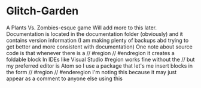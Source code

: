 # Glitch-Garden
A Plants Vs. Zombies-esque game
Will add more to this later.
Documentation is located in the documentation folder (obviously) and it contains version information (I am making plenty of backups
abd trying to get better and more consistent with documentation)
One note about source code is that whenever there is a // #region // #endregion it creates a foldable block
In IDEs like Visual Studio #region works fine without the // but my preferred editor is Atom so I use a package that
let's me insert blocks in the form // #region // #enderegion
I'm noting this because it may just appear as a comment to anyone else using this
